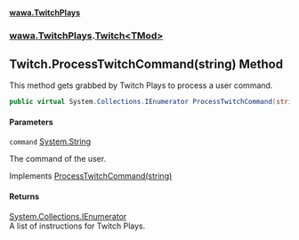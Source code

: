 #### [wawa.TwitchPlays](index.md 'index')
### [wawa.TwitchPlays](wawa.TwitchPlays.md 'wawa.TwitchPlays').[Twitch&lt;TMod&gt;](Twitch{TMod}.md 'wawa.TwitchPlays.Twitch<TMod>')

## Twitch<TMod>.ProcessTwitchCommand(string) Method

This method gets grabbed by Twitch Plays to process a user command.

```csharp
public virtual System.Collections.IEnumerator ProcessTwitchCommand(string command);
```
#### Parameters

<a name='wawa.TwitchPlays.Twitch_TMod_.ProcessTwitchCommand(string).command'></a>

`command` [System.String](https://docs.microsoft.com/en-us/dotnet/api/System.String 'System.String')

The command of the user.

Implements [ProcessTwitchCommand(string)](ITwitchSupportable.ProcessTwitchCommand(string).md 'wawa.TwitchPlays.Domains.ITwitchSupportable.ProcessTwitchCommand(string)')

#### Returns
[System.Collections.IEnumerator](https://docs.microsoft.com/en-us/dotnet/api/System.Collections.IEnumerator 'System.Collections.IEnumerator')  
A list of instructions for Twitch Plays.